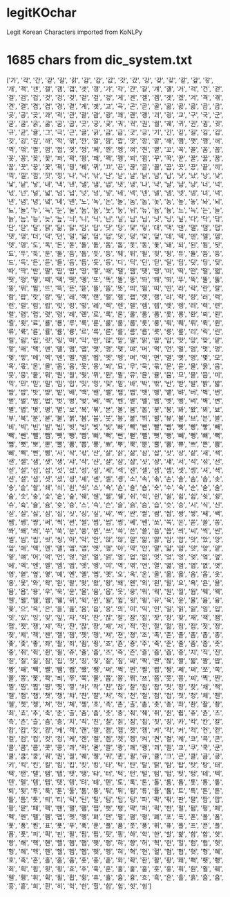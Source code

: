 # legitKOchar
Legit Korean Characters imported from KoNLPy 

# 1685 chars from dic_system.txt
['가', '각', '간', '갇', '갈', '갉', '감', '갑', '값', '갓', '갔', '강', '갖', '갗', '같', '갚', '갛', '개', '객', '갠', '갤', '갬', '갭', '갯', '갱', '갸', '갹', '갼', '걀', '걔', '걜', '거', '걱', '건', '걷', '걸', '검', '겁', '것', '겅', '겆', '겉', '겊', '겋', '게', '겐', '겔', '겜', '겟', '겠', '겨', '격', '겪', '견', '결', '겸', '겹', '경', '곁', '계', '곗', '고', '곡', '곤', '곧', '골', '곪', '곬', '곯', '곰', '곱', '곳', '공', '곶', '과', '곽', '관', '괄', '괌', '광', '괘', '괜', '괭', '괴', '굉', '교', '구', '국', '군', '굳', '굴', '굵', '굶', '굼', '굽', '굿', '궁', '궂', '궈', '궉', '권', '궐', '궤', '귀', '귄', '귐', '귓', '규', '균', '귤', '그', '극', '근', '글', '긁', '금', '급', '긋', '긍', '기', '긴', '긷', '길', '김', '깁', '깃', '깅', '깊', '까', '깍', '깎', '깐', '깔', '깜', '깝', '깟', '깡', '깥', '깨', '깸', '깻', '깽', '꺼', '꺽', '꺾', '껄', '껌', '껍', '껏', '껑', '께', '껜', '껭', '껴', '껸', '꼍', '꼬', '꼭', '꼴', '꼼', '꼽', '꼿', '꽁', '꽂', '꽃', '꽈', '꽉', '꽝', '꽤', '꽥', '꽹', '꾀', '꾐', '꾸', '꾹', '꾼', '꿀', '꿇', '꿈', '꿉', '꿋', '꿍', '꿎', '꿔', '꿩', '꿰', '뀌', '끄', '끈', '끊', '끌', '끓', '끔', '끗', '끙', '끝', '끼', '끽', '낄', '낌', '낏', '낑', '나', '낙', '낚', '난', '낟', '날', '낡', '남', '납', '낫', '났', '낭', '낮', '낯', '낱', '낳', '내', '낵', '낸', '낼', '냄', '냅', '냇', '냉', '냐', '냑', '냘', '냠', '냥', '너', '넉', '넋', '넌', '널', '넓', '넘', '넙', '넛', '넝', '넣', '네', '넥', '넨', '넬', '넴', '넷', '넹', '녀', '녁', '년', '념', '녕', '녘', '녜', '녠', '노', '녹', '논', '놀', '놈', '놉', '놋', '농', '높', '놓', '놔', '뇌', '뇨', '뇰', '누', '눅', '눈', '눌', '눔', '눕', '눗', '눙', '뉘', '뉴', '늄', '늉', '느', '늑', '는', '늘', '늙', '늠', '능', '늦', '늪', '늬', '니', '닉', '닌', '닐', '님', '닙', '닛', '닝', '닢', '다', '닥', '닦', '단', '닫', '달', '닭', '닮', '닳', '담', '답', '닷', '당', '닻', '닿', '대', '댁', '댄', '댈', '댐', '댑', '댓', '댕', '더', '덕', '던', '덜', '덟', '덤', '덥', '덧', '덩', '덫', '덮', '데', '덱', '덴', '델', '뎀', '뎃', '뎅', '도', '독', '돈', '돋', '돌', '돐', '돔', '돕', '돗', '동', '돛', '돼', '되', '된', '됨', '됫', '됴', '두', '둑', '둔', '둘', '둠', '둡', '둣', '둥', '뒈', '뒤', '뒬', '뒷', '뒹', '듀', '듈', '듐', '듕', '드', '득', '든', '듣', '들', '듬', '듭', '듯', '등', '디', '딕', '딘', '딛', '딜', '딤', '딧', '딩', '딪', '따', '딱', '딴', '딸', '땀', '땁', '땅', '땋', '때', '땔', '땜', '땟', '땡', '떠', '떡', '떤', '떨', '떫', '떳', '떵', '떻', '떼', '떽', '뗏', '뗑', '또', '똑', '똘', '똥', '똬', '뙈', '뙤', '뚜', '뚝', '뚤', '뚫', '뚱', '뛰', '뜀', '뜨', '뜩', '뜬', '뜯', '뜰', '뜸', '뜻', '띄', '띔', '띠', '띤', '라', '락', '란', '랄', '람', '랍', '랏', '랑', '랗', '래', '랙', '랜', '랠', '램', '랩', '랫', '랭', '랴', '략', '량', '러', '럭', '런', '럴', '럼', '럽', '럿', '렁', '렇', '레', '렉', '렌', '렐', '렘', '렙', '렛', '렝', '려', '력', '련', '렬', '렴', '렵', '렷', '령', '례', '롄', '로', '록', '론', '롤', '롬', '롭', '롯', '롱', '롼', '뢰', '뢴', '뢸', '룃', '료', '룔', '룡', '루', '룩', '룬', '룰', '룸', '룹', '룻', '룽', '뤄', '뤠', '뤼', '뤽', '륀', '류', '륙', '륜', '률', '륨', '륭', '르', '륵', '른', '를', '름', '릅', '릇', '릉', '릎', '리', '릭', '린', '릴', '림', '립', '릿', '링', '마', '막', '만', '많', '맏', '말', '맑', '맘', '맙', '맛', '망', '맞', '맡', '맣', '매', '맥', '맨', '맬', '맴', '맵', '맷', '맹', '맺', '먀', '머', '먹', '먼', '멀', '멈', '멋', '멍', '멎', '멓', '메', '멕', '멘', '멜', '멤', '멥', '멧', '멩', '며', '멱', '면', '멸', '몃', '명', '몇', '모', '목', '몫', '몬', '몰', '몸', '몹', '못', '몽', '뫼', '묘', '무', '묵', '묶', '문', '묻', '물', '묽', '뭄', '뭇', '뭉', '뭍', '뭐', '뭔', '뭘', '뭣', '뮈', '뮌', '뮐', '뮤', '뮨', '뮬', '뮴', '므', '믈', '믐', '미', '믹', '민', '믿', '밀', '밈', '밉', '밋', '밍', '및', '밑', '바', '박', '밖', '반', '받', '발', '밝', '밟', '밤', '밥', '밧', '방', '밭', '배', '백', '밴', '밸', '뱀', '뱁', '뱃', '뱅', '뱉', '뱌', '버', '벅', '번', '벋', '벌', '범', '법', '벗', '벙', '벚', '베', '벡', '벤', '벧', '벨', '벰', '벳', '벵', '벼', '벽', '변', '별', '볍', '볏', '병', '볕', '보', '복', '볶', '본', '볼', '봄', '봅', '봇', '봉', '봐', '봤', '뵈', '뵤', '부', '북', '분', '붇', '불', '붉', '붐', '붑', '붓', '붕', '붙', '뷔', '뷜', '뷰', '뷸', '브', '븐', '블', '비', '빅', '빈', '빌', '빔', '빗', '빙', '빚', '빛', '빠', '빡', '빤', '빨', '빰', '빳', '빵', '빻', '빼', '빽', '뺀', '뺄', '뺌', '뺏', '뺑', '뺨', '뻐', '뻑', '뻔', '뻗', '뻘', '뻣', '뻥', '뻬', '뼁', '뼈', '뼉', '뼘', '뼛', '뽀', '뽄', '뽈', '뽐', '뽑', '뽕', '뾰', '뿌', '뿍', '뿐', '뿔', '뿜', '쀼', '쁘', '쁜', '쁨', '삐', '삑', '삔', '삥', '사', '삭', '삯', '산', '살', '삵', '삶', '삼', '삽', '삿', '상', '샅', '새', '색', '샌', '샐', '샘', '샛', '생', '샤', '샥', '샨', '샬', '샴', '샵', '샷', '샹', '섀', '서', '석', '섞', '선', '섣', '설', '섬', '섭', '섯', '섰', '성', '섶', '세', '섹', '센', '셀', '셈', '셉', '셋', '셍', '셔', '셕', '션', '셜', '셤', '셧', '셨', '셩', '셰', '셴', '셸', '솅', '소', '속', '솎', '손', '솔', '솜', '솝', '솟', '송', '솥', '솰', '쇄', '쇠', '쇤', '쇳', '쇼', '쇽', '숀', '숄', '숍', '숏', '수', '숙', '순', '숟', '술', '숨', '숫', '숭', '숯', '숱', '숲', '쉐', '쉔', '쉘', '쉥', '쉬', '쉭', '쉰', '쉴', '쉼', '쉽', '쉿', '슁', '슈', '슉', '슐', '슘', '슛', '슝', '스', '슥', '슨', '슬', '슭', '슴', '습', '슷', '승', '시', '식', '신', '싣', '실', '싫', '심', '십', '싯', '싱', '싶', '싸', '싹', '싼', '쌀', '쌈', '쌉', '쌍', '쌓', '쌔', '쌕', '쌤', '쌩', '썅', '써', '썩', '썬', '썰', '썸', '썹', '썽', '쎄', '쎈', '쏘', '쏙', '쏜', '쏟', '쏠', '쏭', '쏴', '쐐', '쐬', '쑤', '쑥', '쑨', '쑹', '쒼', '쓰', '쓱', '쓴', '쓸', '씀', '씁', '씌', '씨', '씩', '씬', '씰', '씸', '씹', '씻', '씽', '아', '악', '안', '앉', '않', '알', '앎', '앓', '암', '압', '앗', '았', '앙', '앞', '애', '액', '앤', '앨', '앰', '앱', '앳', '앵', '야', '약', '얀', '얄', '얇', '얌', '얏', '양', '얕', '얗', '얘', '어', '억', '언', '얹', '얻', '얼', '얽', '엄', '업', '없', '엇', '었', '엉', '엊', '엌', '엎', '에', '엑', '엔', '엘', '엠', '엡', '엣', '엥', '여', '역', '엮', '연', '열', '엷', '염', '엽', '엾', '엿', '영', '옅', '옆', '옇', '예', '옌', '옐', '옙', '옛', '오', '옥', '온', '올', '옮', '옳', '옴', '옵', '옷', '옹', '옻', '와', '왁', '완', '왈', '왓', '왔', '왕', '왜', '왠', '외', '왼', '욀', '요', '욕', '욘', '욜', '욤', '욥', '용', '우', '욱', '운', '울', '움', '웁', '웃', '웅', '워', '웍', '원', '월', '웝', '웨', '웩', '웬', '웰', '웸', '웹', '웽', '위', '윅', '윈', '윌', '윔', '윗', '윙', '유', '육', '윤', '율', '윰', '융', '윷', '으', '윽', '은', '을', '읊', '음', '읍', '응', '의', '이', '익', '인', '일', '읽', '잃', '임', '입', '잇', '있', '잉', '잊', '잎', '자', '작', '잔', '잖', '잘', '잠', '잡', '잣', '장', '잦', '재', '잭', '잼', '잽', '잿', '쟁', '쟈', '쟉', '쟌', '쟎', '쟝', '쟤', '저', '적', '전', '절', '젊', '점', '접', '젓', '정', '젖', '제', '젝', '젠', '젤', '젬', '젯', '젱', '져', '젼', '졍', '조', '족', '존', '졸', '좀', '좁', '종', '좆', '좇', '좋', '좌', '좔', '죄', '죔', '죙', '죠', '죤', '죵', '주', '죽', '준', '줄', '줌', '줍', '줏', '중', '쥐', '쥑', '쥔', '쥘', '쥬', '쥴', '쥼', '즈', '즉', '즌', '즐', '즘', '즙', '증', '지', '직', '진', '짇', '질', '짊', '짐', '집', '짓', '징', '짖', '짙', '짚', '짜', '짝', '짠', '짢', '짤', '짧', '짬', '짭', '짱', '째', '짹', '쨀', '쨈', '쨉', '쨌', '쨍', '쩌', '쩍', '쩐', '쩔', '쩝', '쩡', '쩨', '쪄', '쪼', '쪽', '쫄', '쫑', '쫓', '쫙', '쬐', '쭈', '쭉', '쭐', '쭙', '쭝', '쮜', '쯔', '쯤', '쯧', '쯩', '찌', '찍', '찐', '찔', '찜', '찝', '찡', '찢', '찧', '차', '착', '찬', '찮', '찰', '참', '찹', '찻', '창', '찾', '채', '책', '챌', '챔', '챕', '챗', '챙', '챠', '챤', '챨', '처', '척', '천', '철', '첨', '첩', '첫', '청', '체', '첸', '첼', '쳇', '쳉', '쳐', '쳔', '쳬', '촁', '초', '촉', '촌', '촐', '촘', '촛', '총', '촤', '촨', '촬', '촹', '최', '쵸', '추', '축', '춘', '출', '춤', '춥', '춧', '충', '춰', '췌', '취', '췬', '췹', '츄', '츈', '츠', '측', '츤', '츨', '츰', '층', '치', '칙', '친', '칠', '칡', '침', '칩', '칫', '칭', '카', '칵', '칸', '칼', '캄', '캅', '캇', '캉', '캐', '캑', '캔', '캘', '캠', '캡', '캣', '캥', '캬', '캭', '커', '컥', '컨', '컫', '컬', '컴', '컵', '컷', '컹', '케', '켄', '켈', '켐', '켓', '켕', '켜', '켠', '켤', '켸', '코', '콕', '콘', '콜', '콤', '콥', '콧', '콩', '콰', '콱', '콴', '콸', '쾅', '쾌', '쾡', '쾨', '쾰', '쿄', '쿠', '쿡', '쿤', '쿨', '쿰', '쿵', '쿼', '퀀', '퀄', '퀘', '퀭', '퀴', '퀸', '퀼', '큐', '큘', '크', '큰', '클', '큼', '킁', '키', '킥', '킨', '킬', '킴', '킵', '킷', '킹', '타', '탁', '탄', '탈', '탉', '탐', '탑', '탓', '탕', '태', '택', '탠', '탤', '탬', '탭', '탯', '탱', '탸', '터', '턱', '턴', '털', '텀', '텁', '텃', '텅', '테', '텍', '텐', '텔', '템', '텝', '텟', '텡', '텨', '톄', '톈', '토', '톡', '톤', '톨', '톰', '톱', '톳', '통', '톺', '퇴', '툇', '투', '툭', '툰', '툴', '툼', '퉁', '퉈', '튀', '튕', '튜', '튤', '튬', '트', '특', '튼', '튿', '틀', '틈', '틋', '틔', '티', '틱', '틴', '틸', '팀', '팁', '팅', '파', '팍', '팎', '판', '팔', '팜', '팝', '팡', '팥', '패', '팩', '팬', '팰', '팸', '팹', '팻', '팽', '퍅', '퍼', '퍽', '펀', '펄', '펌', '펑', '페', '펙', '펜', '펠', '펨', '펩', '펫', '펭', '펴', '편', '펼', '폄', '평', '폐', '포', '폭', '폰', '폴', '폼', '폿', '퐁', '푄', '표', '푯', '푸', '푹', '푼', '풀', '품', '풋', '풍', '퓌', '퓨', '퓰', '프', '픈', '플', '픔', '픗', '피', '픽', '핀', '필', '핌', '핍', '핏', '핑', '하', '학', '한', '할', '핥', '함', '합', '핫', '항', '해', '핵', '핸', '핼', '햄', '햅', '햇', '행', '햐', '향', '허', '헉', '헌', '헐', '험', '헙', '헛', '헝', '헤', '헥', '헨', '헬', '헴', '헵', '헷', '헹', '혀', '혁', '현', '혈', '혐', '협', '혓', '형', '혜', '호', '혹', '혼', '홀', '홈', '홉', '홋', '홍', '홑', '화', '확', '환', '활', '황', '홰', '홱', '횃', '횅', '회', '획', '횝', '횟', '횡', '효', '후', '훅', '훈', '훌', '훑', '훔', '훗', '훙', '훠', '훤', '훨', '훼', '휀', '휑', '휘', '휙', '휠', '휩', '휭', '휴', '휼', '흄', '흉', '흐', '흑', '흔', '흘', '흙', '흠', '흡', '흥', '흩', '희', '흰', '히', '힉', '힌', '힐', '힘', '힙', '힛', '힝']

